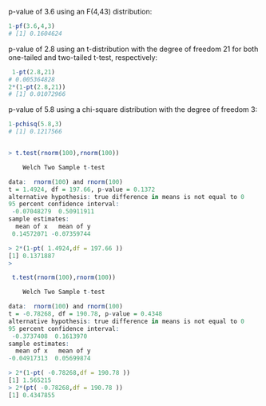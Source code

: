 p-value of 3.6 using an F(4,43) distribution:
```r
1-pf(3.6,4,3)
# [1] 0.1604624
```
p-value of 2.8 using an t-distribution with the degree of freedom 21
for both one-tailed and two-tailed t-test, respectively:
```r
 1-pt(2.8,21)
# 0.005364828
2*(1-pt(2.8,21))
# [1] 0.01072966
```
p-value of 5.8 using a chi-square distribution with the degree of
freedom 3:
```r
1-pchisq(5.8,3)
# [1] 0.1217566
```

```r

> t.test(rnorm(100),rnorm(100))

	Welch Two Sample t-test

data:  rnorm(100) and rnorm(100)
t = 1.4924, df = 197.66, p-value = 0.1372
alternative hypothesis: true difference in means is not equal to 0
95 percent confidence interval:
 -0.07048279  0.50911911
sample estimates:
  mean of x   mean of y 
 0.14572071 -0.07359744 

> 2*(1-pt( 1.4924,df = 197.66 ))
[1] 0.1371887
> 
```



```r
 t.test(rnorm(100),rnorm(100))

	Welch Two Sample t-test

data:  rnorm(100) and rnorm(100)
t = -0.78268, df = 190.78, p-value = 0.4348
alternative hypothesis: true difference in means is not equal to 0
95 percent confidence interval:
 -0.3737408  0.1613970
sample estimates:
  mean of x   mean of y 
-0.04917313  0.05699874 

> 2*(1-pt( -0.78268,df = 190.78 ))
[1] 1.565215
> 2*(pt( -0.78268,df = 190.78 ))
[1] 0.4347855
```

